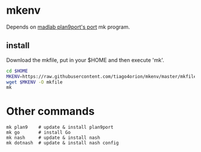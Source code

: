 # mkenv

Depends on [madlab plan9port's port](https://github.com/madlambda/plan9port) mk program.

## install

Download the mkfile, put in your $HOME and then execute 'mk'.

```sh
cd $HOME
MKENV=https://raw.githubusercontent.com/tiago4orion/mkenv/master/mkfile
wget $MKENV -O mkfile
mk
```

# Other commands

```
mk plan9 	# update & install plan9port
mk go		# install Go
mk nash		# update & install nash
mk dotnash	# update & install nash config
```

